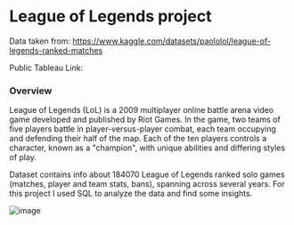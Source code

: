 # League of Legends project


Data taken from: https://www.kaggle.com/datasets/paololol/league-of-legends-ranked-matches

Public Tableau Link:


### Overview

League of Legends (LoL) is a 2009 multiplayer online battle arena video game developed and published by Riot Games. In the game, two teams of five players battle in player-versus-player combat, each team occupying and defending their half of the map. Each of the ten players controls a character, known as a "champion", with unique abilities and differing styles of play.

Dataset contains info about 184070 League of Legends ranked solo games (matches, player and team stats, bans), spanning across several years. For this project I used SQL to analyze the data and find some insights.

![image](https://user-images.githubusercontent.com/99446425/172064059-732880ba-46ea-4b3e-bb10-4206b7d86837.png)
